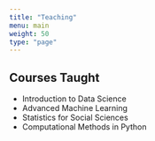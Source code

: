 ```yaml
---
title: "Teaching"
menu: main
weight: 50
type: "page"
---
```


<h2>Courses Taught</h2>
<ul>
  <li>Introduction to Data Science</li>
  <li>Advanced Machine Learning</li>
  <li>Statistics for Social Sciences</li>
  <li>Computational Methods in Python</li>
</ul>

